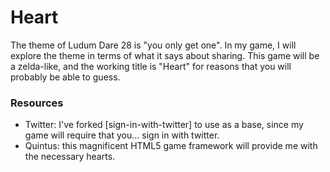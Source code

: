 # Heart

The theme of Ludum Dare 28 is "you only get one". In my game, I will explore the theme in terms of what it says about sharing. This game will be a zelda-like, and the working title is "Heart" for reasons that you will probably be able to guess.

### Resources

 - Twitter: I've forked [sign-in-with-twitter] to use as a base, since my game will require that you... sign in with twitter.
 - Quintus: this magnificent HTML5 game framework will provide me with the necessary hearts.
